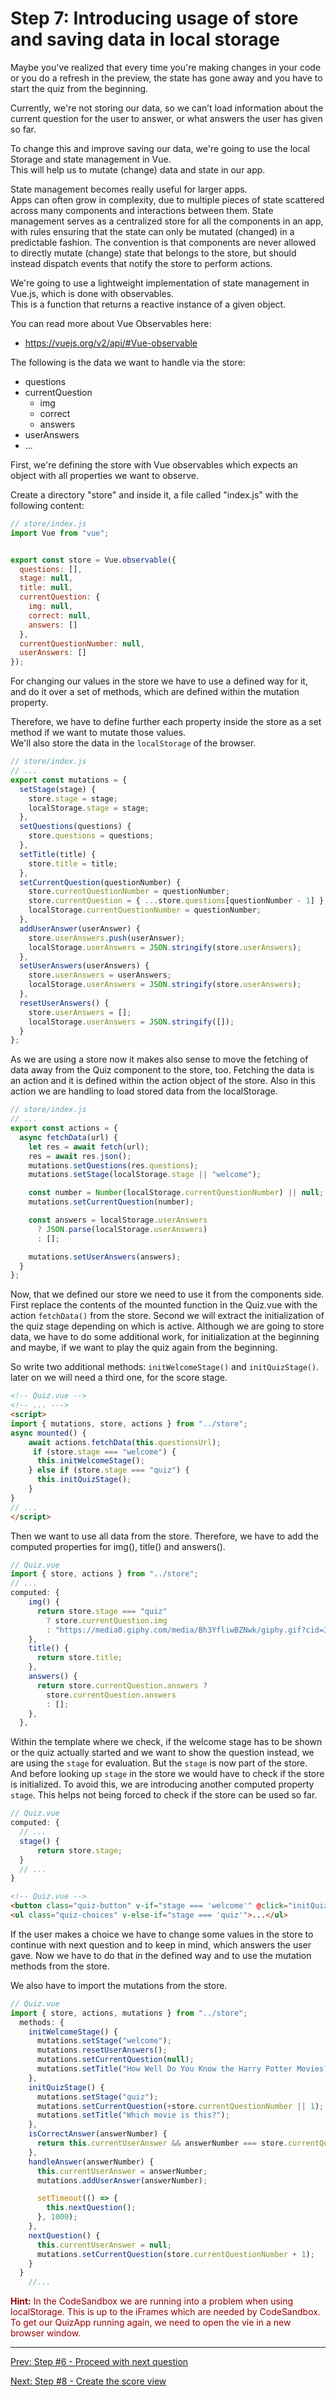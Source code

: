 # Step 7: Introducing usage of store and saving data in local storage

Maybe you've realized that every time you're making changes in your code or you do a refresh in the preview, the state has gone away and you have to start the quiz from the beginning.  

Currently, we're not storing our data, so we can’t load information about the current question for the user to answer, or what answers the user has given so far.  

To change this and improve saving our data, we're going to use the local Storage and state management in Vue.  
This will help us to mutate (change) data and state in our app.  

State management becomes really useful for larger apps.  
Apps can often grow in complexity, due to multiple pieces of state scattered across many components and interactions between them. State management serves as a centralized store for all the components in an app, with rules ensuring that the state can only be mutated (changed) in a predictable fashion. The convention is that components are never allowed to directly mutate (change) state that belongs to the store, but should instead dispatch events that notify the store to perform actions.  

We're going to use a lightweight implementation of state management in Vue.js, which is done with observables.  
This is a function that returns a reactive instance of a given object.

You can read more about Vue Observables here:  
- https://vuejs.org/v2/api/#Vue-observable

The following is the data we want to handle via the store:
- questions
- currentQuestion
  - img
  - correct
  - answers
- userAnswers
- ...

First, we're defining the store with Vue observables which expects an object with all properties we want to observe.  

Create a directory "store" and inside it, a file called "index.js" with the following content:

```javascript
// store/index.js
import Vue from "vue";


export const store = Vue.observable({
  questions: [],
  stage: null,
  title: null,
  currentQuestion: {
    img: null,
    correct: null,
    answers: []
  },
  currentQuestionNumber: null,
  userAnswers: []
});
```

For changing our values in the store we have to use a defined way for it, and do it over a set of methods, which are defined within the mutation property.  

Therefore, we have to define further each property inside the store as a set method if we want to mutate those values.  
We'll also store the data in the `localStorage` of the browser.

```javascript
// store/index.js
// ...
export const mutations = {
  setStage(stage) {
    store.stage = stage;
    localStorage.stage = stage;
  },
  setQuestions(questions) {
    store.questions = questions;
  },
  setTitle(title) {
    store.title = title;
  },
  setCurrentQuestion(questionNumber) {
    store.currentQuestionNumber = questionNumber;
    store.currentQuestion = { ...store.questions[questionNumber - 1] };
    localStorage.currentQuestionNumber = questionNumber;
  },
  addUserAnswer(userAnswer) {
    store.userAnswers.push(userAnswer);
    localStorage.userAnswers = JSON.stringify(store.userAnswers);
  },
  setUserAnswers(userAnswers) {
    store.userAnswers = userAnswers;
    localStorage.userAnswers = JSON.stringify(store.userAnswers);
  },
  resetUserAnswers() {
    store.userAnswers = [];
    localStorage.userAnswers = JSON.stringify([]);
  }
};
```

As we are using a store now it makes also sense to move the fetching of data away from the Quiz component to the store, too. Fetching the data is an action and it is defined within the action object of the store. Also in this action we are handling to load stored data from the localStorage.

```javascript
// store/index.js
// ...
export const actions = {
  async fetchData(url) {
    let res = await fetch(url);
    res = await res.json();
    mutations.setQuestions(res.questions);
    mutations.setStage(localStorage.stage || "welcome");

    const number = Number(localStorage.currentQuestionNumber) || null;
    mutations.setCurrentQuestion(number);

    const answers = localStorage.userAnswers
      ? JSON.parse(localStorage.userAnswers)
      : [];

    mutations.setUserAnswers(answers);
  }
};
```

Now, that we defined our store we need to use it from the components side.
First replace the contents of the mounted function in the Quiz.vue with the action `fetchData()` from the store.
Second we will extract the initialization of the quiz stage depending on which is active. Although we are going to store data, we have to do some additional work, for initialization at the beginning and maybe, if we want to play the quiz again from the beginning.

So write two additional methods: `initWelcomeStage()` and `initQuizStage()`.
later on we will need a third one, for the score stage.

```html
<!-- Quiz.vue -->
<!-- ... --->
<script>
import { mutations, store, actions } from "../store";
async mounted() {
    await actions.fetchData(this.questionsUrl);
     if (store.stage === "welcome") {
      this.initWelcomeStage();
    } else if (store.stage === "quiz") {
      this.initQuizStage();
    }
}
// ...
</script>
```

Then we want to use all data from the store.
Therefore, we have to add the computed properties for img(), title() and answers().

```javascript
// Quiz.vue
import { store, actions } from "../store";
// ...
computed: {
    img() {
      return store.stage === "quiz"
        ? store.currentQuestion.img
        : "https://media0.giphy.com/media/Bh3YfliwBZNwk/giphy.gif?cid=3640f6095c852266776c6f746fb2fc67";
    },
    title() {
      return store.title;
    },
    answers() {
      return store.currentQuestion.answers ?
        store.currentQuestion.answers
        : [];
    },
  },
```

Within the template where we check, if the welcome stage has to be shown or the quiz actually started and we want to show the question instead, we are using the `stage` for evaluation. But the `stage` is now part of the store. And before looking up `stage` in the store we would have to check if the store is initialized. To avoid this, we are introducing another computed property `stage`. This helps not being forced to check if the store can be used so far.

```javascript
// Quiz.vue
computed: {
  // ...
  stage() {
      return store.stage;
  }
  // ...
}
```

```html
<!-- Quiz.vue -->
<button class="quiz-button" v-if="stage === 'welcome'" @click="initQuizStage">Start Quiz</button>
<ul class="quiz-choices" v-else-if="stage === 'quiz'">...</ul>
```

If the user makes a choice we have to change some values in the store to continue with next question and to keep in mind, which answers the user gave. Now we have to do that in the defined way and to use the mutation methods from the store.

We also have to import the mutations from the store.

```javascript
// Quiz.vue
import { store, actions, mutations } from "../store";
  methods: {
    initWelcomeStage() {
      mutations.setStage("welcome");
      mutations.resetUserAnswers();
      mutations.setCurrentQuestion(null);
      mutations.setTitle("How Well Do You Know the Harry Potter Movies?");
    },
    initQuizStage() {
      mutations.setStage("quiz");
      mutations.setCurrentQuestion(+store.currentQuestionNumber || 1);
      mutations.setTitle("Which movie is this?");
    },
    isCorrectAnswer(answerNumber) {
      return this.currentUserAnswer && answerNumber === store.currentQuestion.correct;
    },
    handleAnswer(answerNumber) {
      this.currentUserAnswer = answerNumber;
      mutations.addUserAnswer(answerNumber);

      setTimeout(() => {
        this.nextQuestion();
      }, 1000);
    },
    nextQuestion() {
      this.currentUserAnswer = null;
      mutations.setCurrentQuestion(store.currentQuestionNumber + 1);
    }
  }
    //...
```

<span style="color:#900;">
<strong>Hint:</strong>
In the CodeSandbox we are running into a problem when using localStorage. This is up to the iFrames which are needed by CodeSandbox. To get our QuizApp running again, we need to open the vie in a new browser window.
</span>

---

[Prev: Step #6 - Proceed with next question](step6.md)

[Next: Step #8 - Create the score view](step8.md)

